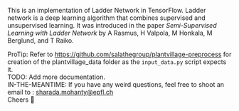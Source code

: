 This is an implementation of Ladder Network in TensorFlow. Ladder network is a deep learning algorithm that combines supervised and unsupervised learning. It was introduced in the paper _Semi-Supervised Learning with Ladder Network_ by A Rasmus, H Valpola, M Honkala, M Berglund, and T Raiko.

ProTip: Refer to <https://github.com/salathegroup/plantvillage-preprocess> for creation of the plantvillage_data folder as the `input_data.py` script expects it.   
TODO: Add more documentation.   
IN-THE-MEANTIME: If you have any weird questions, feel free to shoot an email to : sharada.mohanty@epfl.ch   
Cheers :beer:   
